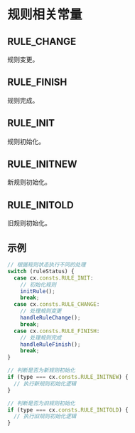 # 规则相关常量

## RULE_CHANGE
规则变更。

## RULE_FINISH
规则完成。

## RULE_INIT
规则初始化。

## RULE_INITNEW
新规则初始化。

## RULE_INITOLD
旧规则初始化。

## 示例

```js
// 根据规则状态执行不同的处理
switch (ruleStatus) {
  case cx.consts.RULE_INIT:
    // 初始化规则
    initRule();
    break;
  case cx.consts.RULE_CHANGE:
    // 处理规则变更
    handleRuleChange();
    break;
  case cx.consts.RULE_FINISH:
    // 处理规则完成
    handleRuleFinish();
    break;
}

// 判断是否为新规则初始化
if (type === cx.consts.RULE_INITNEW) {
  // 执行新规则初始化逻辑
}

// 判断是否为旧规则初始化
if (type === cx.consts.RULE_INITOLD) {
  // 执行旧规则初始化逻辑
}